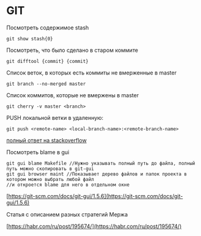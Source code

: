 # GIT

Посмотреть содержимое stash

```
git show stash{0}
```

Посмотреть, что было сделано в старом коммите

```
git difftool {commit} {commit}
```

Список веток, в которых есть коммиты не вмерженные в master

```
git branch --no-merged master
```

Список коммитов, которые не вмержены в master

```
git cherry -v master <branch>
```

PUSH локальной ветки в удаленную:

```
git push <remote-name> <local-branch-name>:<remote-branch-name>
```

[полный ответ на stackoverflow](https://stackoverflow.com/questions/1519006/how-do-you-create-a-remote-git-branch)

Посмотреть blame в gui

```
git gui blame Makefile //Нужно указывать полный путь до файла, полный путь можно скопировать в git-gui
git gui browser maint //Показывает дерево файлов и папок проекта в котором можно выбрать любой файл 
//и откроется blame для него в отдельном окне
```

[https://git-scm.com/docs/git-gui/1.5.6](https://git-scm.com/docs/git-gui/1.5.6)

Статья с описанием разных стратегий Мержа

[https://habr.com/ru/post/195674/](https://habr.com/ru/post/195674/)

